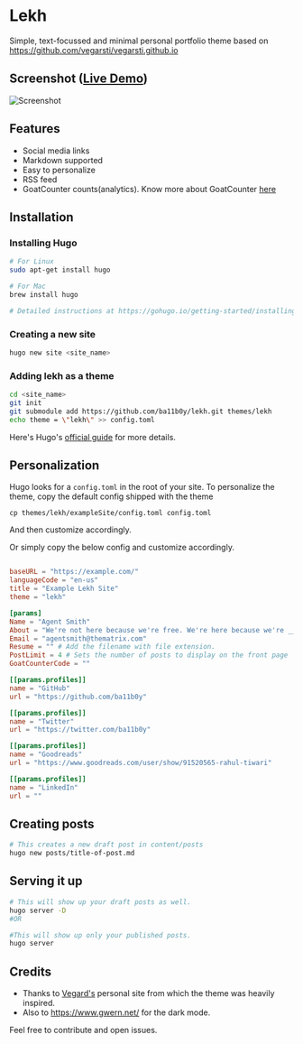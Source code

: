 # Lekh
Simple, text-focussed and minimal personal portfolio theme based on https://github.com/vegarsti/vegarsti.github.io

## Screenshot ([Live Demo](https://agitated-yonath-d9c445.netlify.com/))
![Screenshot](https://raw.githubusercontent.com/invinciblycool/lekh/master/images/screenshot.png)

## Features
* Social media links
* Markdown supported
* Easy to personalize
* RSS feed
* GoatCounter counts(analytics). Know more about GoatCounter [here](https://goatcounter.com)


## Installation

### Installing Hugo

```sh
# For Linux
sudo apt-get install hugo

# For Mac
brew install hugo

# Detailed instructions at https://gohugo.io/getting-started/installing#readout
```

### Creating a new site

```sh
hugo new site <site_name>
```

### Adding lekh as a theme

```sh
cd <site_name>
git init
git submodule add https://github.com/ba11b0y/lekh.git themes/lekh
echo theme = \"lekh\" >> config.toml

```

Here's Hugo's [official guide](https://gohugo.io/getting-started/quick-start/) for more details.


## Personalization

Hugo looks for a `config.toml` in the root of your site.
To personalize the theme, copy the default config shipped with the theme

`cp themes/lekh/exampleSite/config.toml config.toml`

And then customize accordingly.

Or simply copy the below config and customize accordingly.

```toml

baseURL = "https://example.com/"
languageCode = "en-us"
title = "Example Lekh Site"
theme = "lekh"

[params]
Name = "Agent Smith"
About = "We're not here because we're free. We're here because we're __not__ free. There's no escaping reason. No denying purpose. Because as we both know without purpose, we would not exist.<br/> Read more [here](https://matrix.fandom.com/wiki/Agent_Smith)"
Email = "agentsmith@thematrix.com"
Resume = "" # Add the filename with file extension.
PostLimit = 4 # Sets the number of posts to display on the front page
GoatCounterCode = ""

[[params.profiles]]
name = "GitHub"
url = "https://github.com/ba11b0y"

[[params.profiles]]
name = "Twitter"
url = "https://twitter.com/ba11b0y"

[[params.profiles]]
name = "Goodreads"
url = "https://www.goodreads.com/user/show/91520565-rahul-tiwari"

[[params.profiles]]
name = "LinkedIn"
url = ""

```

## Creating posts

```sh
# This creates a new draft post in content/posts
hugo new posts/title-of-post.md
```

## Serving it up

```sh
# This will show up your draft posts as well.
hugo server -D
#OR

#This will show up only your published posts.
hugo server
```

## Credits

* Thanks to [Vegard's](https://github.com/vegarsti) personal site from which the theme was heavily inspired.
* Also to https://www.gwern.net/ for the dark mode.

Feel free to contribute and open issues.
